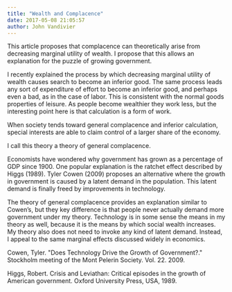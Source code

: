 ```yaml
---
title: "Wealth and Complacence"
date: 2017-05-08 21:05:57
author: John Vandivier
---
```




This article proposes that complacence can theoretically arise from decreasing marginal utility of wealth. I propose that this allows an explanation for the puzzle of growing government.

I recently explained the process by which decreasing marginal utility of wealth causes search to become an inferior good. The same process leads any sort of expenditure of effort to become an inferior good, and perhaps even a bad, as in the case of labor. This is consistent with the normal goods properties of leisure. As people become wealthier they work less, but the interesting point here is that calculation is a form of work.

When society tends toward general complacence and inferior calculation, special interests are able to claim control of a larger share of the economy.

I call this theory a theory of general complacence.

Economists have wondered why government has grown as a percentage of GDP since 1900. One popular explanation is the ratchet effect described by Higgs (1989). Tyler Cowen (2009) proposes an alternative where the growth in government is caused by a latent demand in the population. This latent demand is finally freed by improvements in technology.

The theory of general complacence provides an explanation similar to Cowen’s, but they key difference is that people never actually demand more government under my theory. Technology is in some sense the means in my theory as well, because it is the means by which social wealth increases. My theory also does not need to invoke any kind of latent demand. Instead, I appeal to the same marginal effects discussed widely in economics.

Cowen, Tyler. \"Does Technology Drive the Growth of Government?.\" Stockholm meeting of the Mont Pelerin Society. Vol. 22. 2009.

Higgs, Robert. Crisis and Leviathan: Critical episodes in the growth of American government. Oxford University Press, USA, 1989.